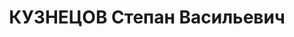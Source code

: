 ---
title: КУЗНЕЦОВ Степан Васильевич
description: 'Род. в 1904, с. Арзгир, русский, обр.: низшее, бывший член ВКП(б). Проживал:
  с. Арзгир. Председатель колхоза

  Арестован 02.10.1937. Приговор: ВМН. Расстрелян'
---